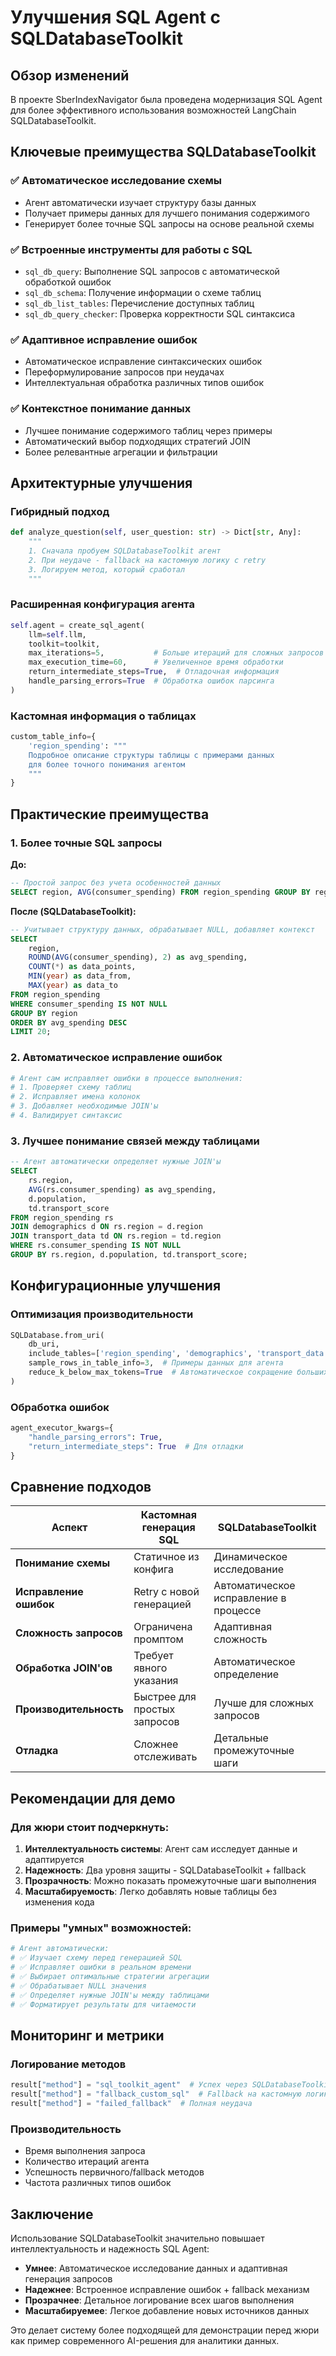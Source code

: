 # Улучшения SQL Agent с SQLDatabaseToolkit

## Обзор изменений

В проекте SberIndexNavigator была проведена модернизация SQL Agent для более эффективного использования возможностей LangChain SQLDatabaseToolkit.

## Ключевые преимущества SQLDatabaseToolkit

### ✅ Автоматическое исследование схемы
- Агент автоматически изучает структуру базы данных
- Получает примеры данных для лучшего понимания содержимого
- Генерирует более точные SQL запросы на основе реальной схемы

### ✅ Встроенные инструменты для работы с SQL
- `sql_db_query`: Выполнение SQL запросов с автоматической обработкой ошибок
- `sql_db_schema`: Получение информации о схеме таблиц
- `sql_db_list_tables`: Перечисление доступных таблиц
- `sql_db_query_checker`: Проверка корректности SQL синтаксиса

### ✅ Адаптивное исправление ошибок
- Автоматическое исправление синтаксических ошибок
- Переформулирование запросов при неудачах
- Интеллектуальная обработка различных типов ошибок

### ✅ Контекстное понимание данных
- Лучшее понимание содержимого таблиц через примеры
- Автоматический выбор подходящих стратегий JOIN
- Более релевантные агрегации и фильтрации

## Архитектурные улучшения

### Гибридный подход
```python
def analyze_question(self, user_question: str) -> Dict[str, Any]:
    """
    1. Сначала пробуем SQLDatabaseToolkit агент
    2. При неудаче - fallback на кастомную логику с retry
    3. Логируем метод, который сработал
    """
```

### Расширенная конфигурация агента
```python
self.agent = create_sql_agent(
    llm=self.llm,
    toolkit=toolkit,
    max_iterations=5,           # Больше итераций для сложных запросов
    max_execution_time=60,      # Увеличенное время обработки  
    return_intermediate_steps=True,  # Отладочная информация
    handle_parsing_errors=True  # Обработка ошибок парсинга
)
```

### Кастомная информация о таблицах
```python
custom_table_info={
    'region_spending': """
    Подробное описание структуры таблицы с примерами данных
    для более точного понимания агентом
    """
}
```

## Практические преимущества

### 1. Более точные SQL запросы
**До:**
```sql
-- Простой запрос без учета особенностей данных
SELECT region, AVG(consumer_spending) FROM region_spending GROUP BY region;
```

**После (SQLDatabaseToolkit):**
```sql  
-- Учитывает структуру данных, обрабатывает NULL, добавляет контекст
SELECT 
    region,
    ROUND(AVG(consumer_spending), 2) as avg_spending,
    COUNT(*) as data_points,
    MIN(year) as data_from,
    MAX(year) as data_to
FROM region_spending 
WHERE consumer_spending IS NOT NULL
GROUP BY region
ORDER BY avg_spending DESC
LIMIT 20;
```

### 2. Автоматическое исправление ошибок
```python
# Агент сам исправляет ошибки в процессе выполнения:
# 1. Проверяет схему таблиц
# 2. Исправляет имена колонок
# 3. Добавляет необходимые JOIN'ы
# 4. Валидирует синтаксис
```

### 3. Лучшее понимание связей между таблицами
```sql
-- Агент автоматически определяет нужные JOIN'ы
SELECT 
    rs.region,
    AVG(rs.consumer_spending) as avg_spending,
    d.population,
    td.transport_score
FROM region_spending rs
JOIN demographics d ON rs.region = d.region  
JOIN transport_data td ON rs.region = td.region
WHERE rs.consumer_spending IS NOT NULL
GROUP BY rs.region, d.population, td.transport_score;
```

## Конфигурационные улучшения

### Оптимизация производительности
```python
SQLDatabase.from_uri(
    db_uri,
    include_tables=['region_spending', 'demographics', 'transport_data'],
    sample_rows_in_table_info=3,  # Примеры данных для агента
    reduce_k_below_max_tokens=True  # Автоматическое сокращение больших результатов
)
```

### Обработка ошибок
```python
agent_executor_kwargs={
    "handle_parsing_errors": True,
    "return_intermediate_steps": True  # Для отладки
}
```

## Сравнение подходов

| Аспект | Кастомная генерация SQL | SQLDatabaseToolkit |
|--------|------------------------|-------------------|
| **Понимание схемы** | Статичное из конфига | Динамическое исследование |
| **Исправление ошибок** | Retry с новой генерацией | Автоматическое исправление в процессе |
| **Сложность запросов** | Ограничена промптом | Адаптивная сложность |
| **Обработка JOIN'ов** | Требует явного указания | Автоматическое определение |
| **Производительность** | Быстрее для простых запросов | Лучше для сложных запросов |
| **Отладка** | Сложнее отслеживать | Детальные промежуточные шаги |

## Рекомендации для демо

### Для жюри стоит подчеркнуть:

1. **Интеллектуальность системы**: Агент сам исследует данные и адаптируется
2. **Надежность**: Два уровня защиты - SQLDatabaseToolkit + fallback
3. **Прозрачность**: Можно показать промежуточные шаги выполнения
4. **Масштабируемость**: Легко добавлять новые таблицы без изменения кода

### Примеры "умных" возможностей:
```python
# Агент автоматически:
# ✅ Изучает схему перед генерацией SQL
# ✅ Исправляет ошибки в реальном времени  
# ✅ Выбирает оптимальные стратегии агрегации
# ✅ Обрабатывает NULL значения
# ✅ Определяет нужные JOIN'ы между таблицами
# ✅ Форматирует результаты для читаемости
```

## Мониторинг и метрики

### Логирование методов
```python
result["method"] = "sql_toolkit_agent"  # Успех через SQLDatabaseToolkit
result["method"] = "fallback_custom_sql"  # Fallback на кастомную логику  
result["method"] = "failed_fallback"  # Полная неудача
```

### Производительность
- Время выполнения запроса
- Количество итераций агента
- Успешность первичного/fallback методов
- Частота различных типов ошибок

## Заключение

Использование SQLDatabaseToolkit значительно повышает интеллектуальность и надежность SQL Agent:

- **Умнее**: Автоматическое исследование данных и адаптивная генерация запросов
- **Надежнее**: Встроенное исправление ошибок + fallback механизм  
- **Прозрачнее**: Детальное логирование всех шагов выполнения
- **Масштабируемее**: Легкое добавление новых источников данных

Это делает систему более подходящей для демонстрации перед жюри как пример современного AI-решения для аналитики данных. 